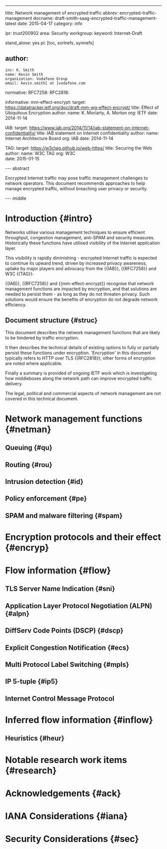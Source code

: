---
title: Network management of encrypted traffic
abbrev: encrypted-traffic-management
docname: draft-smith-saag-encrypted-traffic-management-latest
date: 2015-04-17
category: info

ipr: trust200902
area: Security
workgroup:
keyword: Internet-Draft

stand_alone: yes
pi: [toc, sortrefs, symrefs]

author:
 -
    ins: K. Smith
    name: Kevin Smith
    organization: Vodafone Group
    email: kevin.smith[ at ]vodafone.com

normative:
  RFC7258:
  RFC2818:

informative:
  mm-effect-encrypt: 
    target: https://datatracker.ietf.org/doc/draft-mm-wg-effect-encrypt/ 
    title: Effect of Ubiquitous Encryption
    author: 
      name: K. Moriarty, A. Morton 
      org: IETF 
      date: 2014-11-14
  
  IAB: 
    target: https://www.iab.org/2014/11/14/iab-statement-on-internet-confidentiality/ 
    title: IAB statement on Internet confidentiality 
    author: 
      name: Internet Architecture Board 
      org: IAB 
      date: 2014-11-14
  
  TAG: 
    target: https://w3ctag.github.io/web-https/ 
    title: Securing the Web 
    author: 
      name: W3C TAG 
      org: W3C	 
      date: 2015-01-15
  
--- abstract

Encrypted Internet traffic may pose traffic management challenges to network operators. This document recommends approaches to help manage encrypted traffic, without breaching user privacy or security.

--- middle

Introduction        {#intro}
============
Networks utilise various management techniques to ensure efficient throughput, congestion management, anti-SPAM and security measures. Historically these functions have utilised visibility of the Internet application layer.

This visibility is rapidly diminishing - encrypted Internet traffic is expected to continue its upward trend, driven by increased privacy
awareness, uptake by major players and advocacy from the {{IAB}},  {{RFC7258}} and W3C {{TAG}}. 

{{IAB}}, {{RFC7258}} and {{mm-effect-encrypt}} recognise that network management functions are impacted by encryption, and that solutions are needed to persist them - as long as they do not threaten privacy. Such solutions would ensure the benefits of encryption do not degrade network efficiency. 


Document structure   {#struc}
----------------------------
This document describes the network management functions that are likely to be hindered by traffic encryption.

It then describes the technical details of existing options to fully or partially persist these functions
under encryption. 'Encryption' in this document typically refers to HTTP over TLS {{RFC2818}}; other forms of encryption are noted where applicable.

Finally a summary is provided of ongoing IETF work which is investigating how middleboxes along the network path can improve encrypted traffic delivery.

The legal, political and commercial aspects of network management are not covered in this technical document.


Network management functions {#netman}
============================
Queuing {#qu}
------------
Routing {#rou}
-------------
Intrusion detection {#id}
------------------------
Policy enforcement {#pe}
-----------------------

SPAM and malware filtering {#spam}
---------------------------------

Encryption protocols and their effect {#encryp}
==============================================



Flow information  {#flow}
========================

TLS Server Name Indication {#sni}
--------------------------------

Application Layer Protocol Negotiation (ALPN) {#alpn}
----------------------------------------------------

DiffServ Code Points (DSCP) {#dscp}
----------------------------------

Explicit Congestion Notification {#ecs}
--------------------------------------
 
Multi Protocol Label Switching {#mpls}
-------------------------------------

IP 5-tuple {#ip5}
----------------

Internet Control Message Protocol
---------------------------------

Inferred flow information {#inflow}
===================================

Heuristics {#heur}
-----------------


Notable research work items {#research}
=======================================

Acknowledgements {#ack}
======================

IANA Considerations {#iana}
==========================

Security Considerations {#sec}
=============================



